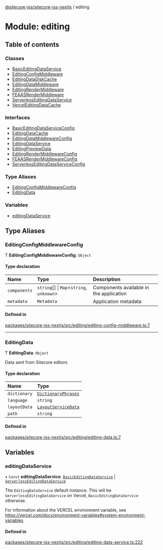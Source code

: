 [@sitecore-jss/sitecore-jss-nextjs](../README.md) / editing

# Module: editing

## Table of contents

### Classes

- [BasicEditingDataService](../classes/editing.BasicEditingDataService.md)
- [EditingConfigMiddleware](../classes/editing.EditingConfigMiddleware.md)
- [EditingDataDiskCache](../classes/editing.EditingDataDiskCache.md)
- [EditingDataMiddleware](../classes/editing.EditingDataMiddleware.md)
- [EditingRenderMiddleware](../classes/editing.EditingRenderMiddleware.md)
- [FEAASRenderMiddleware](../classes/editing.FEAASRenderMiddleware.md)
- [ServerlessEditingDataService](../classes/editing.ServerlessEditingDataService.md)
- [VercelEditingDataCache](../classes/editing.VercelEditingDataCache.md)

### Interfaces

- [BasicEditingDataServiceConfig](../interfaces/editing.BasicEditingDataServiceConfig.md)
- [EditingDataCache](../interfaces/editing.EditingDataCache.md)
- [EditingDataMiddlewareConfig](../interfaces/editing.EditingDataMiddlewareConfig.md)
- [EditingDataService](../interfaces/editing.EditingDataService.md)
- [EditingPreviewData](../interfaces/editing.EditingPreviewData.md)
- [EditingRenderMiddlewareConfig](../interfaces/editing.EditingRenderMiddlewareConfig.md)
- [FEAASRenderMiddlewareConfig](../interfaces/editing.FEAASRenderMiddlewareConfig.md)
- [ServerlessEditingDataServiceConfig](../interfaces/editing.ServerlessEditingDataServiceConfig.md)

### Type Aliases

- [EditingConfigMiddlewareConfig](editing.md#editingconfigmiddlewareconfig)
- [EditingData](editing.md#editingdata)

### Variables

- [editingDataService](editing.md#editingdataservice)

## Type Aliases

### EditingConfigMiddlewareConfig

Ƭ **EditingConfigMiddlewareConfig**: `Object`

#### Type declaration

| Name         | Type                                       | Description                             |
| :----------- | :----------------------------------------- | :-------------------------------------- |
| `components` | `string`[] \| `Map`\<`string`, `unknown`\> | Components available in the application |
| `metadata`   | `Metadata`                                 | Application metadata                    |

#### Defined in

[packages/sitecore-jss-nextjs/src/editing/editing-config-middleware.ts:7](https://github.com/Sitecore/jss/blob/1e6cbdd9f/packages/sitecore-jss-nextjs/src/editing/editing-config-middleware.ts#L7)

---

### EditingData

Ƭ **EditingData**: `Object`

Data sent from Sitecore editors

#### Type declaration

| Name         | Type                                                            |
| :----------- | :-------------------------------------------------------------- |
| `dictionary` | [`DictionaryPhrases`](../interfaces/index.DictionaryPhrases.md) |
| `language`   | `string`                                                        |
| `layoutData` | [`LayoutServiceData`](../interfaces/index.LayoutServiceData.md) |
| `path`       | `string`                                                        |

#### Defined in

[packages/sitecore-jss-nextjs/src/editing/editing-data.ts:7](https://github.com/Sitecore/jss/blob/1e6cbdd9f/packages/sitecore-jss-nextjs/src/editing/editing-data.ts#L7)

## Variables

### editingDataService

• `Const` **editingDataService**: [`BasicEditingDataService`](../classes/editing.BasicEditingDataService.md) \| [`ServerlessEditingDataService`](../classes/editing.ServerlessEditingDataService.md)

The `EditingDataService` default instance.
This will be `ServerlessEditingDataService` on Vercel, `BasicEditingDataService` otherwise.

For information about the VERCEL environment variable, see
https://vercel.com/docs/environment-variables#system-environment-variables

#### Defined in

[packages/sitecore-jss-nextjs/src/editing/editing-data-service.ts:222](https://github.com/Sitecore/jss/blob/1e6cbdd9f/packages/sitecore-jss-nextjs/src/editing/editing-data-service.ts#L222)
